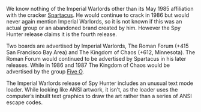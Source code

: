We know nothing of the Imperial Warlords other than its May 1985 affiliation with the cracker [Spartacus](/p/spartacus). He would continue to crack in 1986 but would never again mention Imperial Warlords, so it is not known if this was an actual group or an abandoned brand created by him. However the Spy Hunter release claims it is the fourth release.

Two boards are advertised by Imperial Warlords, The Roman Forum (+415 San Francisco Bay Area) and The Kingdom of Chaos (+612, Minnesota). The Roman Forum would continued to be advertised by  Spartacus in his later releases. While in 1986 and 1987 The Kingdom of Chaos would be advertised by the group [Five O](/p/five-o).

The Imperial Warlords release of Spy Hunter includes an unusual text mode loader. While looking like ANSI artwork, it isn’t, as the loader uses the computer’s inbuilt text graphics to draw the art rather than a series of ANSI escape codes.